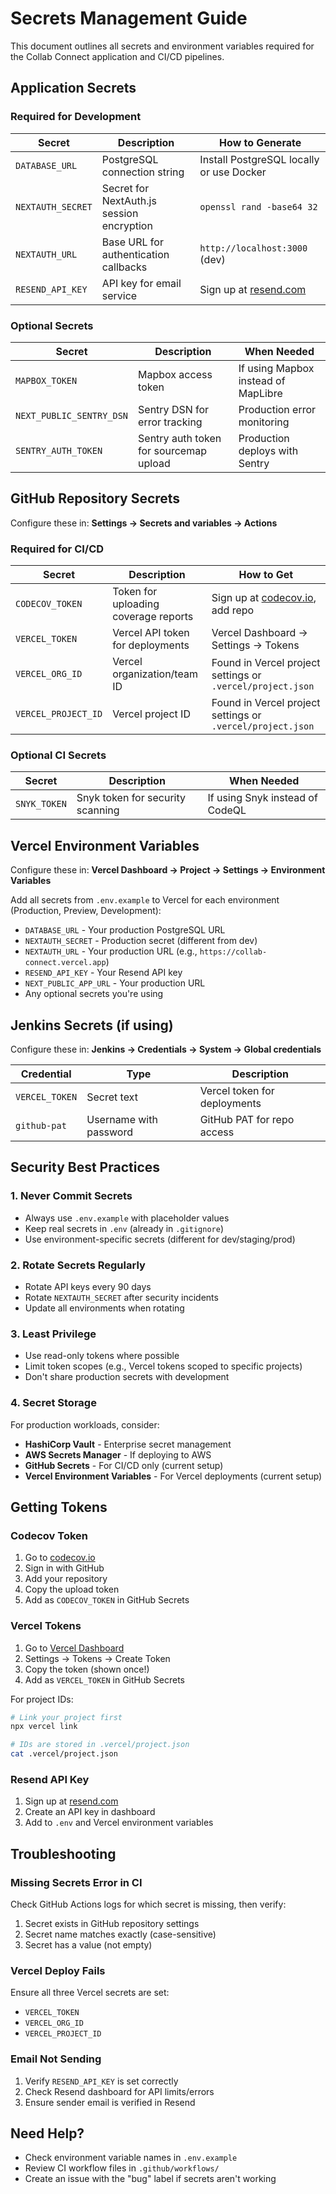 # Secrets Management Guide

This document outlines all secrets and environment variables required for the Collab Connect application and CI/CD pipelines.

## Application Secrets

### Required for Development

| Secret | Description | How to Generate |
|--------|-------------|-----------------|
| `DATABASE_URL` | PostgreSQL connection string | Install PostgreSQL locally or use Docker |
| `NEXTAUTH_SECRET` | Secret for NextAuth.js session encryption | `openssl rand -base64 32` |
| `NEXTAUTH_URL` | Base URL for authentication callbacks | `http://localhost:3000` (dev) |
| `RESEND_API_KEY` | API key for email service | Sign up at [resend.com](https://resend.com) |

### Optional Secrets

| Secret | Description | When Needed |
|--------|-------------|-------------|
| `MAPBOX_TOKEN` | Mapbox access token | If using Mapbox instead of MapLibre |
| `NEXT_PUBLIC_SENTRY_DSN` | Sentry DSN for error tracking | Production error monitoring |
| `SENTRY_AUTH_TOKEN` | Sentry auth token for sourcemap upload | Production deploys with Sentry |

## GitHub Repository Secrets

Configure these in: **Settings → Secrets and variables → Actions**

### Required for CI/CD

| Secret | Description | How to Get |
|--------|-------------|------------|
| `CODECOV_TOKEN` | Token for uploading coverage reports | Sign up at [codecov.io](https://codecov.io), add repo |
| `VERCEL_TOKEN` | Vercel API token for deployments | Vercel Dashboard → Settings → Tokens |
| `VERCEL_ORG_ID` | Vercel organization/team ID | Found in Vercel project settings or `.vercel/project.json` |
| `VERCEL_PROJECT_ID` | Vercel project ID | Found in Vercel project settings or `.vercel/project.json` |

### Optional CI Secrets

| Secret | Description | When Needed |
|--------|-------------|-------------|
| `SNYK_TOKEN` | Snyk token for security scanning | If using Snyk instead of CodeQL |

## Vercel Environment Variables

Configure these in: **Vercel Dashboard → Project → Settings → Environment Variables**

Add all secrets from `.env.example` to Vercel for each environment (Production, Preview, Development):

- `DATABASE_URL` - Your production PostgreSQL URL
- `NEXTAUTH_SECRET` - Production secret (different from dev)
- `NEXTAUTH_URL` - Your production URL (e.g., `https://collab-connect.vercel.app`)
- `RESEND_API_KEY` - Your Resend API key
- `NEXT_PUBLIC_APP_URL` - Your production URL
- Any optional secrets you're using

## Jenkins Secrets (if using)

Configure these in: **Jenkins → Credentials → System → Global credentials**

| Credential | Type | Description |
|------------|------|-------------|
| `VERCEL_TOKEN` | Secret text | Vercel token for deployments |
| `github-pat` | Username with password | GitHub PAT for repo access |

## Security Best Practices

### 1. Never Commit Secrets

- Always use `.env.example` with placeholder values
- Keep real secrets in `.env` (already in `.gitignore`)
- Use environment-specific secrets (different for dev/staging/prod)

### 2. Rotate Secrets Regularly

- Rotate API keys every 90 days
- Rotate `NEXTAUTH_SECRET` after security incidents
- Update all environments when rotating

### 3. Least Privilege

- Use read-only tokens where possible
- Limit token scopes (e.g., Vercel tokens scoped to specific projects)
- Don't share production secrets with development

### 4. Secret Storage

For production workloads, consider:
- **HashiCorp Vault** - Enterprise secret management
- **AWS Secrets Manager** - If deploying to AWS
- **GitHub Secrets** - For CI/CD only (current setup)
- **Vercel Environment Variables** - For Vercel deployments (current setup)

## Getting Tokens

### Codecov Token

1. Go to [codecov.io](https://codecov.io)
2. Sign in with GitHub
3. Add your repository
4. Copy the upload token
5. Add as `CODECOV_TOKEN` in GitHub Secrets

### Vercel Tokens

1. Go to [Vercel Dashboard](https://vercel.com/dashboard)
2. Settings → Tokens → Create Token
3. Copy the token (shown once!)
4. Add as `VERCEL_TOKEN` in GitHub Secrets

For project IDs:
```bash
# Link your project first
npx vercel link

# IDs are stored in .vercel/project.json
cat .vercel/project.json
```

### Resend API Key

1. Sign up at [resend.com](https://resend.com)
2. Create an API key in dashboard
3. Add to `.env` and Vercel environment variables

## Troubleshooting

### Missing Secrets Error in CI

Check GitHub Actions logs for which secret is missing, then verify:
1. Secret exists in GitHub repository settings
2. Secret name matches exactly (case-sensitive)
3. Secret has a value (not empty)

### Vercel Deploy Fails

Ensure all three Vercel secrets are set:
- `VERCEL_TOKEN`
- `VERCEL_ORG_ID`
- `VERCEL_PROJECT_ID`

### Email Not Sending

1. Verify `RESEND_API_KEY` is set correctly
2. Check Resend dashboard for API limits/errors
3. Ensure sender email is verified in Resend

## Need Help?

- Check environment variable names in `.env.example`
- Review CI workflow files in `.github/workflows/`
- Create an issue with the "bug" label if secrets aren't working
